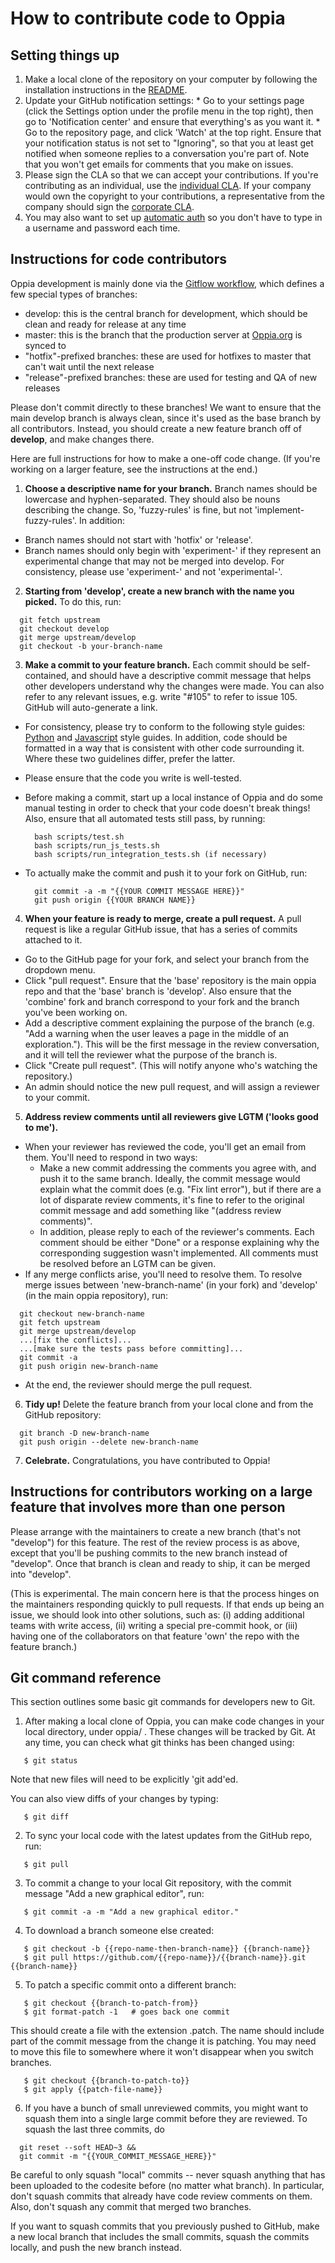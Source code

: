 # How to contribute code to Oppia

## Setting things up

  1. Make a local clone of the repository on your computer by following the installation instructions in the [README](README.md).
  2. Update your GitHub notification settings:
    * Go to your settings page (click the Settings option under the profile menu in the top right), then go to 'Notification center' and ensure that everything's as you want it.
    * Go to the repository page, and click 'Watch' at the top right. Ensure that your notification status is not set to "Ignoring", so that you at least get notified when someone replies to a conversation you're part of. Note that you won't get emails for comments that you make on issues.
  3. Please sign the CLA so that we can accept your contributions. If you're contributing as an individual, use the [individual CLA](https://goo.gl/forms/AttNH80OV0). If your company would own the copyright to your contributions, a representative from the company should sign the [corporate CLA](https://goo.gl/forms/xDq9gK3Zcv).
  4. You may also want to set up [automatic auth](https://help.github.com/articles/set-up-git/#next-steps-authenticating-with-github-from-git) so you don't have to type in a username and password each time.

## Instructions for code contributors

Oppia development is mainly done via the [Gitflow workflow](https://www.atlassian.com/git/tutorials/comparing-workflows/gitflow-workflow), which defines a few special types of branches:

* develop: this is the central branch for development, which should be clean and ready for release at any time
* master: this is the branch that the production server at [Oppia.org](https://www.oppia.org) is synced to
* "hotfix"-prefixed branches: these are used for hotfixes to master that can't wait until the next release
* "release"-prefixed branches: these are used for testing and QA of new releases

Please don't commit directly to these branches! We want to ensure that the main develop branch is always clean, since it's used as the base branch by all contributors. Instead, you should create a new feature branch off of **develop**, and make changes there.

Here are full instructions for how to make a one-off code change. (If you're working on a larger feature, see the instructions at the end.)

1. **Choose a descriptive name for your branch.** Branch names should be lowercase and hyphen-separated. They should also be nouns describing the change. So, 'fuzzy-rules' is fine, but not 'implement-fuzzy-rules'. In addition:
  * Branch names should not start with 'hotfix' or 'release'.
  * Branch names should only begin with 'experiment-' if they represent an experimental change that may not be merged into develop. For consistency, please use 'experiment-' and not 'experimental-'.
2. **Starting from 'develop', create a new branch with the name you picked.** To do this, run:

  ```
    git fetch upstream
    git checkout develop
    git merge upstream/develop
    git checkout -b your-branch-name
  ```

3. **Make a commit to your feature branch.** Each commit should be self-contained, and should have a descriptive commit message that helps other developers understand why the changes were made. You can also refer to any relevant issues, e.g. write "#105" to refer to issue 105. GitHub will auto-generate a link.
  * For consistency, please try to conform to the following style guides: [Python](http://google-styleguide.googlecode.com/svn/trunk/pyguide.html) and [Javascript](https://google-styleguide.googlecode.com/svn/trunk/javascriptguide.xml) style guides. In addition, code should be formatted in a way that is consistent with other code surrounding it. Where these two guidelines differ, prefer the latter.
  * Please ensure that the code you write is well-tested.
  * Before making a commit, start up a local instance of Oppia and do some manual testing in order to check that your code doesn't break things! Also, ensure that all automated tests still pass, by running:

    ```
      bash scripts/test.sh
      bash scripts/run_js_tests.sh
      bash scripts/run_integration_tests.sh (if necessary)
    ```

  * To actually make the commit and push it to your fork on GitHub, run:

    ```
      git commit -a -m "{{YOUR COMMIT MESSAGE HERE}}"
      git push origin {{YOUR BRANCH NAME}}
    ```

4. **When your feature is ready to merge, create a pull request.** A pull request is like a regular GitHub issue, that has a series of commits attached to it.
  * Go to the GitHub page for your fork, and select your branch from the dropdown menu.
  * Click "pull request". Ensure that the 'base' repository is the main oppia repo and that the 'base' branch is 'develop'. Also ensure that the 'combine' fork and branch correspond to your fork and the branch you've been working on.
  * Add a descriptive comment explaining the purpose of the branch (e.g. "Add a warning when the user leaves a page in the middle of an exploration."). This will be the first message in the review conversation, and it will tell the reviewer what the purpose of the branch is.
  * Click "Create pull request". (This will notify anyone who's watching the repository.)
  * An admin should notice the new pull request, and will assign a reviewer to your commit.
5. **Address review comments until all reviewers give LGTM ('looks good to me').**
  * When your reviewer has reviewed the code, you'll get an email from them. You'll need to respond in two ways:
     * Make a new commit addressing the comments you agree with, and push it to the same branch. Ideally, the commit message would explain what the commit does (e.g. "Fix lint error"), but if there are a lot of disparate review comments, it's fine to refer to the original commit message and add something like "(address review comments)".
     * In addition, please reply to each of the reviewer's comments. Each comment should be either "Done" or a response explaining why the corresponding suggestion wasn't implemented. All comments must be resolved before an LGTM can be given.
  * If any merge conflicts arise, you'll need to resolve them. To resolve merge issues between 'new-branch-name' (in your fork) and 'develop' (in the main oppia repository), run:

  ```
    git checkout new-branch-name
    git fetch upstream
    git merge upstream/develop
    ...[fix the conflicts]...
    ...[make sure the tests pass before committing]...
    git commit -a
    git push origin new-branch-name
  ```

  * At the end, the reviewer should merge the pull request.
6. **Tidy up!** Delete the feature branch from your local clone and from the GitHub repository:

  ```
    git branch -D new-branch-name
    git push origin --delete new-branch-name
  ```

7. **Celebrate.** Congratulations, you have contributed to Oppia!


## Instructions for contributors working on a large feature that involves more than one person

Please arrange with the maintainers to create a new branch (that's not "develop") for this feature. The rest of the review process is as above, except that you'll be pushing commits to the new branch instead of "develop". Once that branch is clean and ready to ship, it can be merged into "develop".

(This is experimental. The main concern here is that the process hinges on the maintainers responding quickly to pull requests. If that ends up being an issue, we should look into other solutions, such as: (i) adding additional teams with write access, (ii) writing a special pre-commit hook, or (iii) having one of the collaborators on that feature 'own' the repo with the feature branch.)


## Git command reference

This section outlines some basic git commands for developers new to Git.

1. After making a local clone of Oppia, you can make code changes in your local directory, under oppia/ . These changes will be tracked by Git. At any time, you can check what git thinks has been changed using:
  
  ```
     $ git status
  ```

  Note that new files will need to be explicitly 'git add'ed.

  You can also view diffs of your changes by typing:

  ```
     $ git diff
  ```

2. To sync your local code with the latest updates from the GitHub repo, run:

  ```
     $ git pull
  ```

3. To commit a change to your local Git repository, with the commit message "Add a new graphical editor", run:

  ```
     $ git commit -a -m "Add a new graphical editor."
  ```

4. To download a branch someone else created:

  ```
     $ git checkout -b {{repo-name-then-branch-name}} {{branch-name}}
     $ git pull https://github.com/{{repo-name}}/{{branch-name}}.git {{branch-name}}
  ```

5. To patch a specific commit onto a different branch:

  ```
     $ git checkout {{branch-to-patch-from}}
     $ git format-patch -1   # goes back one commit
  ```
  
  This should create a file with the extension .patch. The name should include part of the commit message from the change it is patching. You may need to move this file to somewhere where it won't disappear when you switch branches.

  ```
     $ git checkout {{branch-to-patch-to}}
     $ git apply {{patch-file-name}}
  ```

6. If you have a bunch of small unreviewed commits, you might want to squash them into a single large commit before they are reviewed. To squash the last three commits, do

  ```
    git reset --soft HEAD~3 &&
    git commit -m "{{YOUR_COMMIT_MESSAGE_HERE}}"
  ```

  Be careful to only squash "local" commits -- never squash anything that has been uploaded to the codesite before (no matter what branch). In particular, don't squash commits that already have code review comments on them. Also, don't squash any commit that merged two branches.

  If you want to squash commits that you previously pushed to GitHub, make a new local branch that includes the small commits, squash the commits locally, and push the new branch instead.
